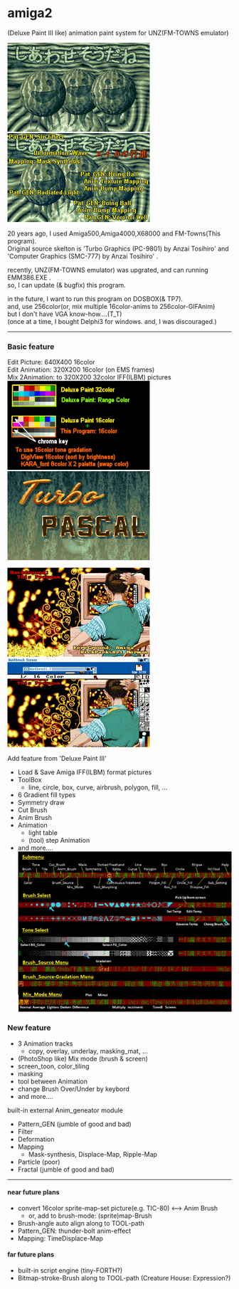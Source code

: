 # amiga2
 (Deluxe Paint III like) animation paint system for UNZ(FM-TOWNS emulator) 

![スイカの行進](https://github.com/clouddan4/amiga2/blob/master/SUIKA.gif)
![スイカの行進](https://github.com/clouddan4/amiga2/blob/master/SUIKA.png)

20 years ago, I used Amiga500,Amiga4000,X68000 and FM-Towns(This program).  
Original source skelton is 'Turbo Graphics (PC-9801) by Anzai Tosihiro' and  
 'Computer Graphics (SMC-777) by Anzai Tosihiro' .  

recently, UNZ(FM-TOWNS emulator) was upgrated, and can running EMM386.EXE .  
so, I can update (& bugfix) this program.   

in the future, I want to run this program on DOSBOX(& TP7).  
 and, use 256color(or, mix multiple 16color-anims to 256color-GIFAnim)  
 but I don't have VGA know-how....(T_T)  
(once at a time, I bought Delphi3 for windows. and, I was discouraged.)

---

### Basic feature
Edit Picture:   640X400 16color  
Edit Animation: 320X200 16color (on EMS frames)  
Mix 2Animation: to 320X200 32color IFF(ILBM) pictures  
![16color](https://github.com/clouddan4/amiga2/blob/master/16color.png)
![32color](https://github.com/clouddan4/amiga2/blob/master/32COLOR.gif)

![TREE4](https://github.com/clouddan4/amiga2/blob/master/TREE4.gif)
![TREE4](https://github.com/clouddan4/amiga2/blob/master/DP3_TREE.png)

Add feature from 'Deluxe Paint III'
- Load & Save Amiga IFF(ILBM) format pictures
- ToolBox
	- line, circle, box, curve, airbrush, polygon, fill, ...
- 6 Gradient fill types
- Symmetry draw
- Cut Brush
- Anim Brush
- Animation
	- light table
	- (tool) step Animation
- and more....
![16color](https://github.com/clouddan4/amiga2/blob/master/submenu.png)

### New feature
- 3 Animation tracks
	- copy, overlay, underlay, masking_mat, ...
- (PhotoShop like) Mix mode (brush & screen)
- screen_toon, color_tiling
- masking
- tool between Animation
- change Brush Over/Under by keybord
- and more....

built-in external Anim_geneator module
- Pattern_GEN (jumble of good and bad)
- Filter
- Deformation
- Mapping
	- Mask-synthesis, Displace-Map, Ripple-Map
- Particle (poor)
- Fractal (jumble of good and bad)

---

#### near future plans
- convert 16color sprite-map-set picture(e.g. TIC-80) <--> Anim Brush
	- or, add to brush-mode: (sprite)map-Brush
- Brush-angle auto align along to TOOL-path
- Pattern_GEN: thunder-bolt anim-effect
- Mapping: TimeDisplace-Map

#### far future plans
- built-in script engine (tiny-FORTH?)
- Bitmap-stroke-Brush along to TOOL-path (Creature House: Expression?)


